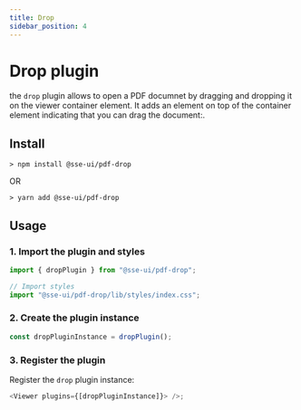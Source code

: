 ```yaml
---
title: Drop
sidebar_position: 4
---
```


# Drop plugin

the `drop` plugin allows to open a PDF documnet by dragging and dropping it on the viewer container element.
It adds an element on top of the container element indicating that you can drag the document:.

## Install

```
> npm install @sse-ui/pdf-drop
```

OR

```
> yarn add @sse-ui/pdf-drop
```

## Usage

### 1. Import the plugin and styles

```javascript
import { dropPlugin } from "@sse-ui/pdf-drop";

// Import styles
import "@sse-ui/pdf-drop/lib/styles/index.css";
```

### 2. Create the plugin instance

```javascript
const dropPluginInstance = dropPlugin();
```

### 3. Register the plugin

Register the `drop` plugin instance:

```javascript
<Viewer plugins={[dropPluginInstance]}> />;
```
